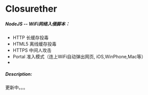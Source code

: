 Closurether
=========

##### NodeJS -- WiFi网络入侵脚本：

  - HTTP 长缓存投毒
  - HTML5 离线缓存投毒
  - HTTPS 中间人攻击
  - Portal 准入模式（连上WiFi自动弹出网页, iOS,WinPhone,Mac等）
  - 


##### Description:

  更新中。。。